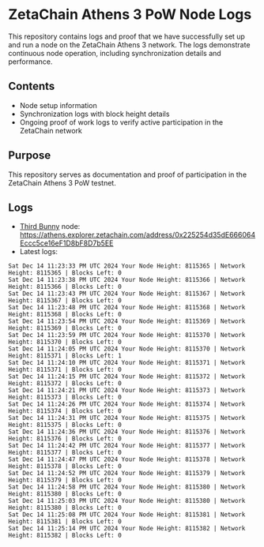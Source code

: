 # ZetaChain Athens 3 PoW Node Logs
This repository contains logs and proof that we have successfully set up and run a node on the ZetaChain Athens 3 network. The logs demonstrate continuous node operation, including synchronization details and performance.

## Contents
- Node setup information
- Synchronization logs with block height details
- Ongoing proof of work logs to verify active participation in the ZetaChain network

## Purpose
This repository serves as documentation and proof of participation in the ZetaChain Athens 3 PoW testnet.

## Logs

- [Third Bunny](https://thirdbunny.xyz/) node: https://athens.explorer.zetachain.com/address/0x225254d35dE666064Eccc5ce16eF1D8bF8D7b5EE
- Latest logs:
```
Sat Dec 14 11:23:33 PM UTC 2024 Your Node Height: 8115365 | Network Height: 8115365 | Blocks Left: 0
Sat Dec 14 11:23:38 PM UTC 2024 Your Node Height: 8115366 | Network Height: 8115366 | Blocks Left: 0
Sat Dec 14 11:23:43 PM UTC 2024 Your Node Height: 8115367 | Network Height: 8115367 | Blocks Left: 0
Sat Dec 14 11:23:48 PM UTC 2024 Your Node Height: 8115368 | Network Height: 8115368 | Blocks Left: 0
Sat Dec 14 11:23:54 PM UTC 2024 Your Node Height: 8115369 | Network Height: 8115369 | Blocks Left: 0
Sat Dec 14 11:23:59 PM UTC 2024 Your Node Height: 8115370 | Network Height: 8115370 | Blocks Left: 0
Sat Dec 14 11:24:05 PM UTC 2024 Your Node Height: 8115370 | Network Height: 8115371 | Blocks Left: 1
Sat Dec 14 11:24:10 PM UTC 2024 Your Node Height: 8115371 | Network Height: 8115371 | Blocks Left: 0
Sat Dec 14 11:24:15 PM UTC 2024 Your Node Height: 8115372 | Network Height: 8115372 | Blocks Left: 0
Sat Dec 14 11:24:21 PM UTC 2024 Your Node Height: 8115373 | Network Height: 8115373 | Blocks Left: 0
Sat Dec 14 11:24:26 PM UTC 2024 Your Node Height: 8115374 | Network Height: 8115374 | Blocks Left: 0
Sat Dec 14 11:24:31 PM UTC 2024 Your Node Height: 8115375 | Network Height: 8115375 | Blocks Left: 0
Sat Dec 14 11:24:36 PM UTC 2024 Your Node Height: 8115376 | Network Height: 8115376 | Blocks Left: 0
Sat Dec 14 11:24:42 PM UTC 2024 Your Node Height: 8115377 | Network Height: 8115377 | Blocks Left: 0
Sat Dec 14 11:24:47 PM UTC 2024 Your Node Height: 8115378 | Network Height: 8115378 | Blocks Left: 0
Sat Dec 14 11:24:52 PM UTC 2024 Your Node Height: 8115379 | Network Height: 8115379 | Blocks Left: 0
Sat Dec 14 11:24:58 PM UTC 2024 Your Node Height: 8115380 | Network Height: 8115380 | Blocks Left: 0
Sat Dec 14 11:25:03 PM UTC 2024 Your Node Height: 8115380 | Network Height: 8115380 | Blocks Left: 0
Sat Dec 14 11:25:08 PM UTC 2024 Your Node Height: 8115381 | Network Height: 8115381 | Blocks Left: 0
Sat Dec 14 11:25:14 PM UTC 2024 Your Node Height: 8115382 | Network Height: 8115382 | Blocks Left: 0
```
